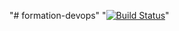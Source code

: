 "# formation-devops" 
"[![Build Status](https://travis-ci.org/EvrimPetek/formation-devops.svg?branch=master)](https://travis-ci.org/EvrimPetek/formation-devops)" 

